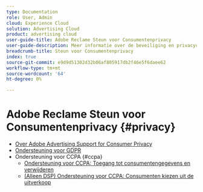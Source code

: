 ```yaml
---
type: Documentation
role: User, Admin
cloud: Experience Cloud
solution: Advertising Cloud
product: advertising cloud
user-guide-title: Adobe Reclame Steun voor Consumentenprivacy
user-guide-description: Meer informatie over de beveiliging en privacycontroles die Adobe Advertising biedt om adverteerders te helpen zich aan te passen aan de privacywetgeving van de consument.
breadcrumb-title: Steun voor Consumentenprivacy
index: true
source-git-commit: e9d9d51302d32b06af805917db2f46e5f6daee62
workflow-type: tm+mt
source-wordcount: '64'
ht-degree: 0%

---
```



# Adobe Reclame Steun voor Consumentenprivacy {#privacy}

+ [Over Adobe Advertising Support for Consumer Privacy](/help/privacy/home.md)
+ [Ondersteuning voor GDPR](/help/privacy/gdpr.md)
+ Ondersteuning voor CCPA {#ccpa}
   + [Ondersteuning voor CCPA: Toegang tot consumentengegevens en verwijderen](/help/privacy/ccpa/ccpa-access-delete.md)
   + [(Alleen DSP) Ondersteuning voor CCPA: Consumenten kiezen uit de uitverkoop](/help/privacy/ccpa/ccpa-opt-out-of-sale.md)
